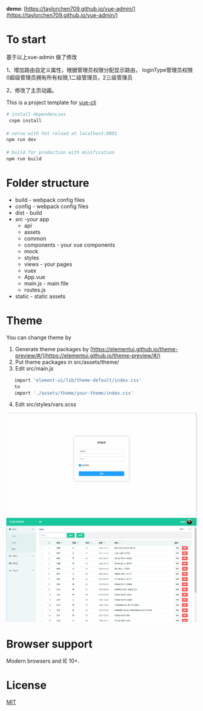 **demo**: [https://taylorchen709.github.io/vue-admin/](https://taylorchen709.github.io/vue-admin/)

# To start

基于以上vue-admin 做了修改

1、增加路由自定义属性，根据管理员权限分配显示路由， loginType管理员权限   0超级管理员拥有所有权限,1二级管理员，2三级管理员

2、修改了主页动画。


This is a project template for [vue-cli](https://github.com/vuejs/vue-cli)

``` bash
# install dependencies
 cnpm install

# serve with hot reload at localhost:8081
npm run dev

# build for production with minification
npm run build

```

# Folder structure
* build - webpack config files
* config - webpack config files
* dist - build
* src -your app
    * api
    * assets
    * common
    * components - your vue components
    * mock
    * styles
    * views - your pages
    * vuex
    * App.vue
    * main.js - main file
    * routes.js
* static - static assets

# Theme
You can change theme by
1. Generate theme packages by [https://elementui.github.io/theme-preview/#/](https://elementui.github.io/theme-preview/#/)
2. Put theme packages in src/assets/theme/
3. Edit src/main.js
``` bash
   import 'element-ui/lib/theme-default/index.css'
   to
   import './assets/theme/your-theme/index.css'
```
4. Edit src/styles/vars.scss

![theme-blue](https://raw.githubusercontent.com/taylorchen709/markdown-images/master/vueadmin/rec-demo.gif)
![theme-green](https://raw.githubusercontent.com/taylorchen709/markdown-images/master/vueadmin/theme-green.png)

# Browser support

Modern browsers and IE 10+.

# License
[MIT](http://opensource.org/licenses/MIT)
